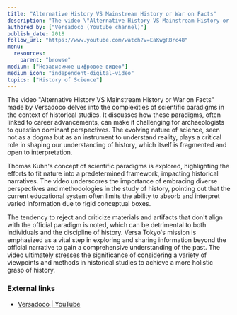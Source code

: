 ```yaml
---
title: "Alternative History VS Mainstream History or War on Facts"
description: "The video \"Alternative History VS Mainstream History or War on Facts\" made by Versadoco delves into the complexities of scientific paradigms in the context of historical studies. It discusses how these paradigms, often linked to career advancements, can make it challenging for archaeologists to question dominant perspectives. The evolving nature of science, seen not as a dogma but as an instrument to understand reality, plays a critical role in shaping our understanding of history, which itself is fragmented and open to interpretation."
authored_by: ["Versadoco (Youtube channel)"]
publish_date: 2018
follow_url: "https://www.youtube.com/watch?v=EaKwgRBrc48"
menu:
  resources:
    parent: "browse"
medium: ["Независимое цифровое видео"]
medium_icon: "independent-digital-video"
topics: ["History of Science"]
---
```


The video "Alternative History VS Mainstream History or War on Facts" made by Versadoco delves into the complexities of scientific paradigms in the context of historical studies. It discusses how these paradigms, often linked to career advancements, can make it challenging for archaeologists to question dominant perspectives. The evolving nature of science, seen not as a dogma but as an instrument to understand reality, plays a critical role in shaping our understanding of history, which itself is fragmented and open to interpretation.

Thomas Kuhn's concept of scientific paradigms is explored, highlighting the efforts to fit nature into a predetermined framework, impacting historical narratives. The video underscores the importance of embracing diverse perspectives and methodologies in the study of history, pointing out that the current educational system often limits the ability to absorb and interpret varied information due to rigid conceptual boxes.

The tendency to reject and criticize materials and artifacts that don't align with the official paradigm is noted, which can be detrimental to both individuals and the discipline of history. Versa Tokyo's mission is emphasized as a vital step in exploring and sharing information beyond the official narrative to gain a comprehensive understanding of the past. The video ultimately stresses the significance of considering a variety of viewpoints and methods in historical studies to achieve a more holistic grasp of history.

### External links

- [Versadoco | YouTube](https://www.youtube.com/@Versadoco)
